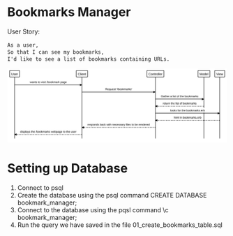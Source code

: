 # Bookmarks Manager

User Story:
```
As a user,
So that I can see my bookmarks,
I'd like to see a list of bookmarks containing URLs.
```
<img src="./images/user_story_1.svg">

# Setting up Database
1. Connect to psql
2. Create the database using the psql command CREATE DATABASE bookmark_manager;
3. Connect to the database using the pqsl command \c bookmark_manager;
4. Run the query we have saved in the file 01_create_bookmarks_table.sql
